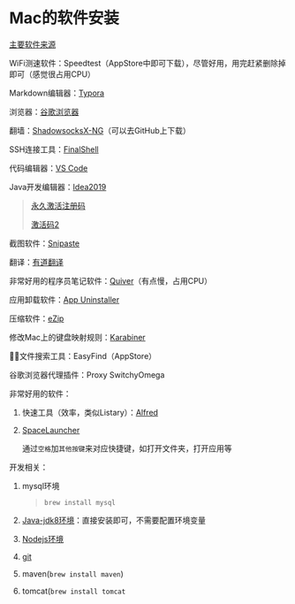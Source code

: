 #  Mac的软件安装

[主要软件来源](http://www.pc6.com/mac)



WiFi测速软件：Speedtest（AppStore中即可下载），尽管好用，用完赶紧删除掉即可（感觉很占用CPU）

Markdown编辑器：[Typora](http://www.pc6.com/mac/132924.html)

浏览器：[谷歌浏览器](https://www.google.cn/chrome/)

翻墙：[ShadowsocksX-NG](https://www.maczapp.com/shadowsocksx-ng)（可以去GitHub上下载）

SSH连接工具：[FinalShell](http://www.hostbuf.com/)

代码编辑器：[VS Code](https://code.visualstudio.com/)

Java开发编辑器：[Idea2019](https://www.jetbrains.com/idea/download/)

> [永久激活注册码](https://blog.csdn.net/qq_34801169/article/details/95059368)
>
> [激活码2](https://blog.csdn.net/m0_37862829/article/details/93920188)

截图软件：[Snipaste](http://www.pc6.com/mac/542001.html)

翻译：[有道翻译](http://www.pc6.com/mac/110548.html)

非常好用的程序员笔记软件：[Quiver](http://www.pc6.com/mac/130522.html)（有点慢，占用CPU）

应用卸载软件：[App Uninstaller](http://www.pc6.com/mac/267539.html)

压缩软件：[eZip](http://www.pc6.com/mac/629419.html)

修改Mac上的键盘映射规则：[Karabiner](https://mac.softpedia.com/get/System-Utilities/?utm_source=spd&utm_campaign=postdl_redir)

文件搜索工具：EasyFind（AppStore） 

谷歌浏览器代理插件：Proxy SwitchyOmega



非常好用的软件：

1. 快速工具（效率，类似Listary）：[Alfred](https://download.csdn.net/download/sinat_29970905/11634147)

2. [SpaceLauncher](https://www.maczapp.com/download.php?id=69188&did=52828&action=1573999300&from=15045811251972)

   通过`空格`加`其他按键`来对应快捷键，如打开文件夹，打开应用等



开发相关：

1. mysql环境

   > `brew install mysql`

2. [Java-jdk8环境](https://download.csdn.net/download/lc19850921/10957187)：直接安装即可，不需要配置环境变量

3. [Nodejs环境](http://nodejs.cn/download/)

4. [git](https://git-scm.com/)

5. maven(`brew install maven`)

6. tomcat(`brew install tomcat`

